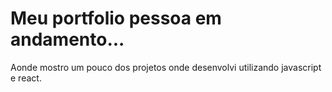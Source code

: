 
# Meu portfolio pessoa em andamento...
 Aonde mostro um pouco dos projetos onde desenvolvi utilizando javascript e react.

